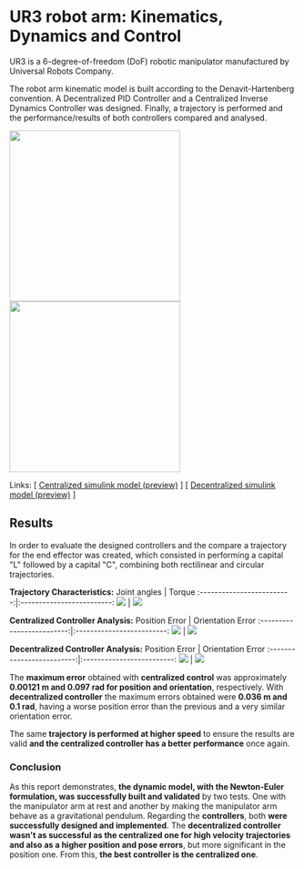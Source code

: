 # UR3 robot arm: Kinematics, Dynamics and Control

UR3 is a 6-degree-of-freedom (DoF) robotic manipulator manufactured by Universal Robots Company.

The robot arm kinematic model is built according to the Denavit-Hartenberg convention. A Decentralized PID Controller and a Centralized Inverse Dynamics Controller was designed. Finally, a trajectory is performed and the performance/results of both controllers compared and analysed.

<p float="left">
  <img src="https://github.com/luis-a-miranda/UR3-robot-arm-Kinematics-Dynamics-and-Control/blob/main/images/ur3.png" width="300" />
  <img src="https://github.com/luis-a-miranda/UR3-robot-arm-Kinematics-Dynamics-and-Control/blob/main/images/ur3%20simplified%20model.png" width="300" />
</p>

Links: \[ [Centralized simulink model (preview)](https://github.com/luis-a-miranda/UR3-robot-arm-Kinematics-Dynamics-and-Control/blob/main/images/Centralized%20Simulink%20Model.png) \]
\[ [Decentralized simulink model (preview)](https://github.com/luis-a-miranda/UR3-robot-arm-Kinematics-Dynamics-and-Control/blob/main/images/Decentralized%20Simulink%20Model.png) \]

## Results


In order to evaluate the designed controllers and the compare a trajectory for the end effector was created, which consisted in performing a capital "L" followed by a capital "C", combining both rectilinear and circular trajectories.

**Trajectory Characteristics:**
Joint angles             |  Torque
:-------------------------:|:-------------------------:
![](https://github.com/luis-a-miranda/UR3-robot-arm-Kinematics-Dynamics-and-Control/blob/main/images/trajectory%20joint%20angles.png)  |  ![](https://github.com/luis-a-miranda/UR3-robot-arm-Kinematics-Dynamics-and-Control/blob/main/images/trajectory%20torque.png)

**Centralized Controller Analysis:**
Position Error             |  Orientation Error
:-------------------------:|:-------------------------:
![](https://github.com/luis-a-miranda/UR3-robot-arm-Kinematics-Dynamics-and-Control/blob/main/images/Centralized%20controller%20-%20Absolute%20position%20error%20.png)  |  ![](https://github.com/luis-a-miranda/UR3-robot-arm-Kinematics-Dynamics-and-Control/blob/main/images/Centralized%20controller%20-%20absolute%20orientation%20error.png)

**Decentralized Controller Analysis:**
Position Error             |  Orientation Error
:-------------------------:|:-------------------------:
![](https://github.com/luis-a-miranda/UR3-robot-arm-Kinematics-Dynamics-and-Control/blob/main/images/Decentralized%20controller%20-%20absolute%20position%20error.png)  |  ![](https://github.com/luis-a-miranda/UR3-robot-arm-Kinematics-Dynamics-and-Control/blob/main/images/Decentralized%20controller%20-%20absolute%20orientation%20error.png)


The **maximum error** obtained with **centralized control** was approximately **0.00121 m and 0.097 rad for position and orientation**, respectively. With **decentralized controller** the maximum errors obtained were **0.036 m and 0.1 rad**, having a worse position error than the previous and a very similar orientation error.

The same **trajectory is performed at higher speed** to ensure the results are valid **and the centralized controller has a better performance** once again.


### Conclusion

As this report demonstrates, **the dynamic model, with the Newton-Euler formulation, was successfully built and validated** by two tests. One with the manipulator arm at rest and another by making the manipulator arm behave as a gravitational pendulum. Regarding the **controllers**, both **were successfully designed and implemented**. The **decentralized controller wasn't as successful as the centralized one for high velocity trajectories and also as a higher position and pose errors**, but more significant in the position one. From this, **the best controller is the centralized one**.

